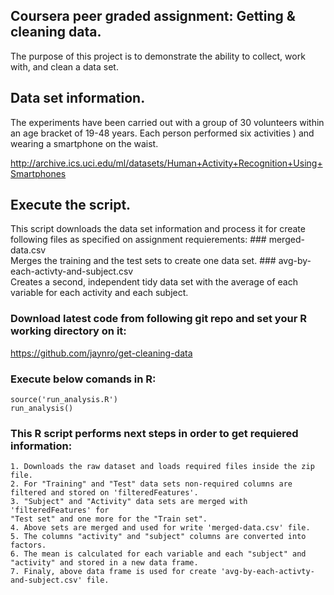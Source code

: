 ## Coursera peer graded assignment:  Getting & cleaning data.

The purpose of this project is to demonstrate the ability to collect, work with, and clean a data set.

## Data set information.

The experiments have been carried out with a group of 30 volunteers within an age bracket of 19-48 years. Each person performed six activities ) and wearing a smartphone on the waist.

http://archive.ics.uci.edu/ml/datasets/Human+Activity+Recognition+Using+Smartphones


## Execute the script.

This script downloads the data set information and process it for  create following files as specified on assignment requierements:
	### merged-data.csv  
	Merges the training and the test sets to create one data set.
	### avg-by-each-activty-and-subject.csv  
	Creates a second, independent tidy data set with the average of each variable for each activity and each subject.

### Download latest code from following git repo and set your R working directory on it:
https://github.com/jaynro/get-cleaning-data

### Execute  below comands in R:
	source('run_analysis.R')
	run_analysis()

### This R script performs next steps in order to get requiered information:
	1. Downloads the raw dataset and loads required files inside the zip file.
	2. For "Training" and "Test" data sets non-required columns are filtered and stored on 'filteredFeatures'.
	3. "Subject" and "Activity" data sets are merged with 'filteredFeatures' for
	"Test set" and one more for the "Train set".	
	4. Above sets are merged and used for write 'merged-data.csv' file. 
	5. The columns "activity" and "subject" columns are converted into factors.
	6. The mean is calculated for each variable and each "subject" and "activity" and stored in a new data frame.
	7. Finaly, above data frame is used for create 'avg-by-each-activty-and-subject.csv' file.





